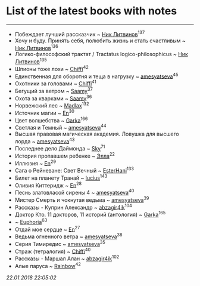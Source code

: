 # List of the latest books with notes
---

* Побеждает лучший рассказчик ~ [Ник Литвинов](users/241/241974816-vkontakte)<sup>137</sup>
* Хочу и буду. Принять себя, полюбить жизнь и стать счастливым ~ [Ник Литвинов](users/241/241974816-vkontakte)<sup>136</sup>
* Логико-философский трактат / Tractatus logico-philosophicus ~ [Ник Литвинов](users/241/241974816-vkontakte)<sup>135</sup>
* Шпионы тоже лохи ~ [Chiffi](users/105/105831994080785626680-google)<sup>42</sup>
* Единственная для оборотня и теща в нагрузку ~ [amesyatseva](users/335/3358937-vkontakte)<sup>45</sup>
* Охотники за головами ~ [Chiffi](users/105/105831994080785626680-google)<sup>41</sup>
* Бегущий за ветром ~ [Saamy](users/115/115226508-vkontakte)<sup>37</sup>
* Охота за кварками ~ [Saamy](users/115/115226508-vkontakte)<sup>36</sup>
* Норвежский лес ~ [Madlax](users/158/158304782-vkontakte)<sup>132</sup>
* Источник магии ~ [En](users/333/333646551-vkontakte)<sup>30</sup>
* Цвет волшебства ~ [Garka](users/115/115753719718250012620-google)<sup>166</sup>
* Светлая и Темный ~ [amesyatseva](users/335/3358937-vkontakte)<sup>44</sup>
* Высшая правовая магическая академия. Ловушка для высшего лорда ~ [amesyatseva](users/335/3358937-vkontakte)<sup>43</sup>
* Последнее дело Даймонда ~ [Sky](users/118/118049897850017649660-google)<sup>71</sup>
* История  пропавшем ребенке ~ [Элла](users/100/1002037069862545-facebook)<sup>22</sup>
* Иллюзия ~ [En](users/333/333646551-vkontakte)<sup>29</sup>
* Сага о Рейневане: Свет Вечный ~ [EsterHani](users/305/30558181-vkontakte)<sup>133</sup>
* Билет на планету Транай ~ [lucius](users/838/83820536-yandex)<sup>143</sup>
* Оливия Киттеридж ~ [En](users/333/333646551-vkontakte)<sup>28</sup>
* Песнь златовласой сирены 4 ~ [amesyatseva](users/335/3358937-vkontakte)<sup>40</sup>
* Мистер Смерть и чокнутая ведьма ~ [amesyatseva](users/335/3358937-vkontakte)<sup>39</sup>
* Рассказы - Куприн Александр ~ [abzagir4ik](users/362/3621623-vkontakte)<sup>104</sup>
* Доктор Кто. 11 докторов, 11 историй (антология) ~ [Garka](users/115/115753719718250012620-google)<sup>165</sup>
*  ~ [Euphoria](users/106/106304994652616315178-google)<sup>63</sup>
* Отдай мое сердце ~ [En](users/333/333646551-vkontakte)<sup>27</sup>
* Ведьма огненного ветра ~ [amesyatseva](users/335/3358937-vkontakte)<sup>38</sup>
* Серия Тимиредис ~ [amesyatseva](users/335/3358937-vkontakte)<sup>35</sup>
* Страж (тетралогия) ~ [Chiffi](users/105/105831994080785626680-google)<sup>40</sup>
* Рассказы - Маршал Алан ~ [abzagir4ik](users/362/3621623-vkontakte)<sup>102</sup>
* Алые паруса ~ [Rainbow](users/109/109787328219839805802-google)<sup>42</sup>


_22.01.2018 22:05:02_
